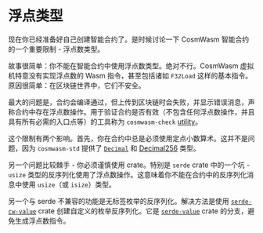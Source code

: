 # 浮点类型

现在你已经准备好自己创建智能合约了。是时候讨论一下 CosmWasm 智能合约的一个重要限制 - 浮点数类型。

故事很简单：你不能在智能合约中使用浮点数类型。绝对不行。CosmWasm 虚拟机特意没有实现浮点数的 Wasm 指令，甚至包括诸如 `F32Load` 这样的基本指令。原因很简单：在区块链世界中，它们不安全。

最大的问题是，合约会编译通过，但上传到区块链时会失败，并显示错误消息，声称合约中存在浮点数操作。用于验证合约是否有效（不包含任何浮点数操作，并且具有所有必需的入口点等）的工具称为 `cosmwasm-check` [utility](https://github.com/CosmWasm/cosmwasm/tree/main/packages/check)。

这个限制有两个影响。首先，你在合约中总是必须使用定点小数算术。这并不是问题，因为 `cosmwasm-std` 提供了 [`Decimal`](https://docs.rs/cosmwasm-std/1.0.0/cosmwasm_std/struct.Decimal.html) 和 [Decimal256](https://docs.rs/cosmwasm-std/1.0.0/cosmwasm_std/struct.Decimal256.html) 类型。

另一个问题比较棘手 - 你必须谨慎使用 crate。特别是 `serde` crate 中的一个坑 - `usize` 类型的反序列化使用了浮点数操作。这意味着你不能在合约中的反序列化消息中使用 `usize`（或 `isize`）类型。

另一个与 serde 不兼容的功能是无标签枚举的反序列化。解决方法是使用 [`serde-cw-value`](https://crates.io/crates/serde-cw-value) crate 创建自定义的枚举反序列化。它是 [`serde-value`](https://crates.io/crates/serde-value) crate 的分支，避免生成浮点数指令。

